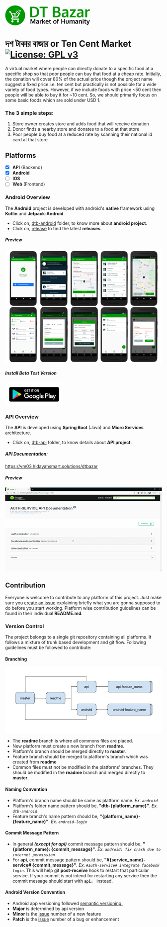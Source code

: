 [<img height="64" src="icon/DTB_banner.png">](https://roaim.github.io/DTBazar)

# দশ টাকার বাজার or Ten Cent Market [![License: GPL v3](https://img.shields.io/badge/License-GPLv3-blue.svg)](LICENSE)
A virtual market where people can directly donate to a specific food at a specific shop so that poor people can buy that food at a cheap rate. Initially, the donation will cover 80% of the actual price though the project name suggest a fixed price i.e. ten cent but practically is not possible for a wide variety of food types. However, if we include foods with price ~50 cent then people will be able to buy it for ~10 cent. So, we should primarily focus on some basic foods which are sold under USD 1. 

### The 3 simple steps:
1. Store owner creates store and adds food that will receive donation
2. Donor finds a nearby store and donates to a food at that store
3. Poor people buy food at a reduced rate by scanning their national id 
card at that store

## Platforms

* [x] **API** (Backend)
* [x] **Android**
* [ ] **IOS**
* [ ] **Web** (Frontend)

### Android Overview
The **Android** project is developed with android's **native** 
framework using **Kotlin** and **Jetpack-Android**.
* Click on, [dtb-android](dtb-android) folder, to know more about **android project**.
* Click on, [release](https://github.com/Roaim/DTBazar/releases) to find the latest **releases**.
##### Preview
![Android app preview](preview/android/scs.png)

##### Install Beta Test Version
[<img height="72" src="preview/android/google-play-badge.png">](https://play.google.com/apps/testing/app.roaim.dtbazar.demo)

### API Overview
The **API** is developed using **Spring Boot** (Java) and **Micro 
Services** architecture. 
* Click on, [dtb-api](dtb-api) folder, to know details about **API project**.
##### API Documentation: 
https://vm03.hidayahsmart.solutions/dtbazar
##### Preview
![API Doc Preview](preview/api_doc_preview.gif)

## Contribution
Everyone is welcome to contribute to any platform of this project. Just make sure you [create an issue](https://github.com/Roaim/DTBazar/issues/new/choose) explaining briefly what you are gonna supposed to do before you start working.
Platform wise contribution guidelines can be found in their individual 
**README.md**.

### Version Control
The project belongs to a single git repository containing all platforms. It follows a mixture of trunk based development and git flow. Following guidelines must be followed to contribute:

#### Branching
![Git Branching Preview](preview/dtb_git_brancing.jpg)

* The **readme** branch is where all commons files are placed. 
* New platform must create a new branch from **readme**. 
* Platform's branch should be merged directly to **master**.
* Feature branch should be merged to platform's branch which was 
created from **readme**
* Common files must not be modified in the platforms' branches. They 
should be modified in the **readme** branch and merged directly to 
**master**.

#### Naming Convention
* Platform's branch name should be same as platform name. *Ex. `android`*
* Platform's folder name pattern should be, **"dtb-{platform_name}"**. *Ex. `dtb-android`*
* Feature branch's name pattern should be, **"{platform_name}-{feature_name}"**. *Ex. `android-login`*

#### Commit Message Pattern
* In general ***(except for api)*** commit message pattern should be, **"{platform_name}: {commit_message}"**. *Ex. `android: fix crash due to internet permission`*
* For **api**, commit message pattern should be, **"#{service_name}-service# {commit_message}"**. *Ex. `#auth-service# integrate facebook login`*. This will help git **post-receive** hook to restart that particular service. If your commit is not intend for restarting any service then the commit message should start with **`api: `** instead.

#### Android Version Convention
* Android app versioning followed [semantic versioning.](https://semver.org)
* **Major** is determined by api version
* **Minor**  is the [issue](https://github.com/Roaim/DTBazar/issues) number of a new feature
* **Patch** is the [issue](https://github.com/Roaim/DTBazar/issues) number of a bug or enhancement